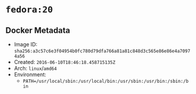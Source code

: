 # `fedora:20`

## Docker Metadata

- Image ID: `sha256:a3c57c6e3f04954b0fc780d79dfa766a81a81c848d3c565e86e86e4a70974a56`
- Created: `2016-06-10T18:46:18.458715135Z`
- Arch: `linux`/`amd64`
- Environment:
  - `PATH=/usr/local/sbin:/usr/local/bin:/usr/sbin:/usr/bin:/sbin:/bin`
